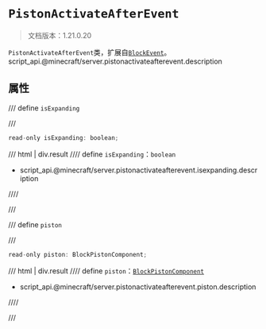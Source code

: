 # `PistonActivateAfterEvent`

> 文档版本：1.21.0.20

`PistonActivateAfterEvent`类，扩展自[`BlockEvent`](./blockevent.md)。script_api.@minecraft/server.pistonactivateafterevent.description

## 属性

/// define
`isExpanding`


///

```js
read-only isExpanding: boolean;
```

/// html | div.result
//// define
`isExpanding`：`boolean`

- script_api.@minecraft/server.pistonactivateafterevent.isexpanding.description


////

///


/// define
`piston`


///

```js
read-only piston: BlockPistonComponent;
```

/// html | div.result
//// define
`piston`：[`BlockPistonComponent`](./blockpistoncomponent.md)

- script_api.@minecraft/server.pistonactivateafterevent.piston.description


////

///

